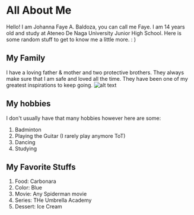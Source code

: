 # All About Me
Hello! I am Johanna Faye A. Baldoza, you can call me Faye. I am 14 years old and study at Ateneo De Naga University Junior High School. Here is some random stuff to get to know me a little more. : )

## My Family
I have a loving father & mother and two protective brothers. They always make sure that I am safe and loved all the time. They have been one of my greatest inspirations to keep going. 
![alt text](https://scontent.fmnl3-1.fna.fbcdn.net/v/t39.30808-6/415599766_7874578049222496_3353914722919012181_n.jpg?stp=dst-jpg_s851x315&_nc_cat=101&ccb=1-7&_nc_sid=3d9721&_nc_ohc=-KHLhsIitSIAX_Wg58a&_nc_ht=scontent.fmnl3-1.fna&cb_e2o_trans=q&oh=00_AfDVXbHubTK7CBplrfMUNJBewbbDWNBH157p_F4mwZBg5A&oe=659FB725)

## My hobbies
I don't usually have that many hobbies however here are some:
1. Badminton
2. Playing the Guitar (I rarely play anymore ToT)
3. Dancing
4. Studying

## My Favorite Stuffs
1. Food: Carbonara
2. Color: Blue
3. Movie: Any Spiderman movie
4. Series: THe Umbrella Academy
5. Dessert: Ice Cream
